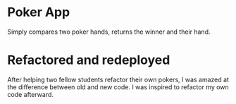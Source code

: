 # Poker App
Simply compares two poker hands, returns the winner and their hand.

# Refactored and redeployed
After helping two fellow students refactor their own pokers, I was amazed at the difference between old and new code.
I was inspired to refactor my own code afterward.